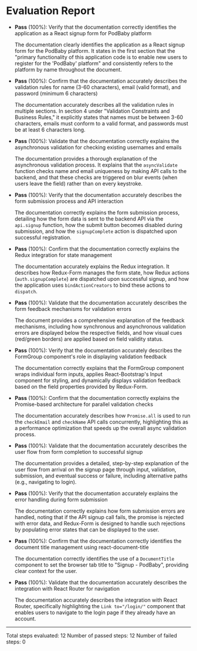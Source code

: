 # Evaluation Report

- **Pass** (100%): Verify that the documentation correctly identifies the application as a React signup form for PodBaby platform

    The documentation clearly identifies the application as a React signup form for the PodBaby platform. It states in the first section that the "primary functionality of this application code is to enable new users to register for the 'PodBaby' platform" and consistently refers to the platform by name throughout the document.

- **Pass** (100%): Confirm that the documentation accurately describes the validation rules for name (3-60 characters), email (valid format), and password (minimum 6 characters)

    The documentation accurately describes all the validation rules in multiple sections. In section 4 under "Validation Constraints and Business Rules," it explicitly states that names must be between 3-60 characters, emails must conform to a valid format, and passwords must be at least 6 characters long.

- **Pass** (100%): Validate that the documentation correctly explains the asynchronous validation for checking existing usernames and emails

    The documentation provides a thorough explanation of the asynchronous validation process. It explains that the `asyncValidate` function checks name and email uniqueness by making API calls to the backend, and that these checks are triggered on blur events (when users leave the field) rather than on every keystroke.

- **Pass** (100%): Verify that the documentation accurately describes the form submission process and API interaction

    The documentation correctly explains the form submission process, detailing how the form data is sent to the backend API via the `api.signup` function, how the submit button becomes disabled during submission, and how the `signupComplete` action is dispatched upon successful registration.

- **Pass** (100%): Confirm that the documentation correctly explains the Redux integration for state management

    The documentation accurately explains the Redux integration. It describes how Redux-Form manages the form state, how Redux actions (`auth.signupComplete`) are dispatched upon successful signup, and how the application uses `bindActionCreators` to bind these actions to `dispatch`.

- **Pass** (100%): Validate that the documentation accurately describes the form feedback mechanisms for validation errors

    The document provides a comprehensive explanation of the feedback mechanisms, including how synchronous and asynchronous validation errors are displayed below the respective fields, and how visual cues (red/green borders) are applied based on field validity status.

- **Pass** (100%): Verify that the documentation accurately describes the FormGroup component's role in displaying validation feedback

    The documentation correctly explains that the FormGroup component wraps individual form inputs, applies React-Bootstrap's Input component for styling, and dynamically displays validation feedback based on the field properties provided by Redux-Form.

- **Pass** (100%): Confirm that the documentation correctly explains the Promise-based architecture for parallel validation checks

    The documentation accurately describes how `Promise.all` is used to run the `checkEmail` and `checkName` API calls concurrently, highlighting this as a performance optimization that speeds up the overall async validation process.

- **Pass** (100%): Validate that the documentation accurately describes the user flow from form completion to successful signup

    The documentation provides a detailed, step-by-step explanation of the user flow from arrival on the signup page through input, validation, submission, and eventual success or failure, including alternative paths (e.g., navigating to login).

- **Pass** (100%): Verify that the documentation accurately explains the error handling during form submission

    The documentation correctly explains how form submission errors are handled, noting that if the API signup call fails, the promise is rejected with error data, and Redux-Form is designed to handle such rejections by populating error states that can be displayed to the user.

- **Pass** (100%): Confirm that the documentation correctly identifies the document title management using react-document-title

    The documentation correctly identifies the use of a `DocumentTitle` component to set the browser tab title to "Signup - PodBaby", providing clear context for the user.

- **Pass** (100%): Validate that the documentation accurately describes the integration with React Router for navigation

    The documentation accurately describes the integration with React Router, specifically highlighting the `Link to="/login/"` component that enables users to navigate to the login page if they already have an account.

---

Total steps evaluated: 12
Number of passed steps: 12
Number of failed steps: 0